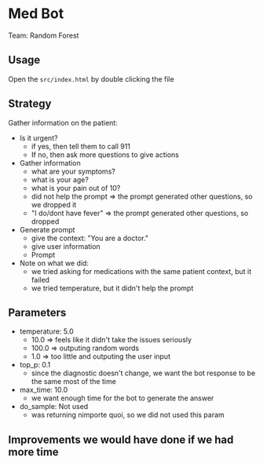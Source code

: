 # Med Bot

Team: Random Forest

## Usage

Open the `src/index.html` by double clicking the file


## Strategy

Gather information on the patient:
- Is it urgent? 
    * if yes, then tell them to call 911
    * If no, then ask more questions to give actions
- Gather information
    * what are your symptoms?
    * what is your age?
    * what is your pain out of 10?
	+ did not help the prompt => the prompt generated other questions, so 
	  we dropped it
    * "I do/dont have fever" => the prompt generated other questions, so dropped
- Generate prompt
    * give the context: "You are a doctor."
    * give user information
    * Prompt
- Note on what we did:
    * we tried asking for medications with the same patient context, but it failed
    * we tried temperature, but it didn't help the prompt

## Parameters

- temperature: 5.0
    * 10.0 => feels like it didn't take the issues seriously
    * 100.0 => outputing random words
    * 1.0 => too little and outputing the user input
- top_p: 0.1
    * since the diagnostic doesn't change, we want the bot response to be the same 
      most of the time
- max_time: 10.0
    * we want enough time for the bot to generate the answer
- do_sample: Not used
    * was returning nimporte quoi, so we did not used this param

## Improvements we would have done if we had more time




